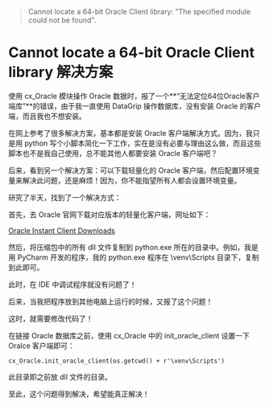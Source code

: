 > Cannot locate a 64-bit Oracle Client library: "The specified module could not be found".

# Cannot locate a 64-bit Oracle Client library 解决方案

使用 cx_Oracle 模块操作 Oracle 数据时，报了一个**“无法定位64位Oracle客户端库”**的错误，由于我一直使用 DataGrip 操作数据库，没有安装 Oracle 的客户端，而且我也不想安装。

在网上参考了很多解决方案，基本都是安装 Oracle 客户端解决方式。因为，我只是用 python 写个小脚本简化一下工作，实在是没有必要与理由这么做，而且这些脚本也不是我自己使用，总不能其他人都要安装 Oracle 客户端吧？

后来，看到另一个解决方案：可以下载轻量化的 Oracle 客户端，然后配置环境变量来解决此问题，还是麻烦！因为，你不能指望所有人都会设置环境变量。

研究了半天，找到了一个解决方式：

首先，去 Oracle 官网下载对应版本的轻量化客户端，网址如下：

[Oracle Instant Client Downloads](https://www.oracle.com/database/technologies/instant-client/downloads.html)

然后，将压缩包中的所有 dll 文件复制到 python.exe 所在的目录中。例如，我是用 PyCharm 开发的程序，我的 python.exe 程序在 \venv\Scripts 目录下，复制到此即可。

此时，在 IDE 中调试程序就没有问题了！

后来，当我把程序放到其他电脑上运行的时候，又报了这个问题！

这时，就需要修改代码了！

在链接 Oracle 数据库之前，使用 cx_Oracle 中的 init_oracle_client 设置一下 Oralce 客户端即可：

```
cx_Oracle.init_oracle_client(os.getcwd() + r'\venv\Scripts')
```

此目录即之前放 dll 文件的目录。

至此，这个问题得到解决，希望能真正解决！
